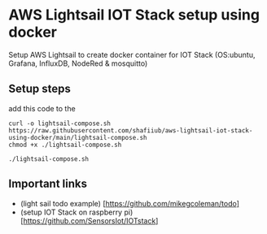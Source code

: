 # AWS Lightsail IOT Stack setup using docker
Setup AWS Lightsail to create docker container for IOT Stack (OS:ubuntu, Grafana, InfluxDB, NodeRed &amp; mosquitto)

## Setup steps

add this code to the 
```
curl -o lightsail-compose.sh https://raw.githubusercontent.com/shafiiub/aws-lightsail-iot-stack-using-docker/main/lightsail-compose.sh
chmod +x ./lightsail-compose.sh

./lightsail-compose.sh
```
## Important links
- (light sail todo example) [https://github.com/mikegcoleman/todo]
- (setup IOT Stack on raspberry pi)[https://github.com/SensorsIot/IOTstack]
